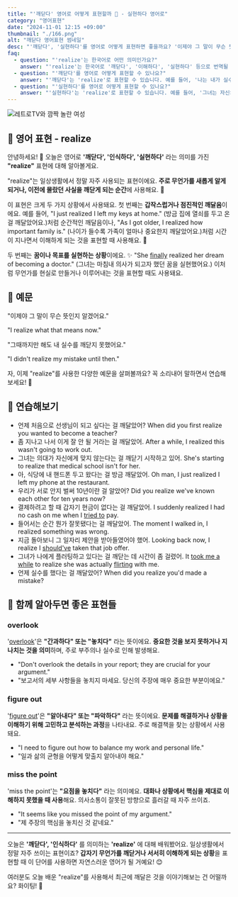 ```yaml
---
title: "'깨닫다' 영어로 어떻게 표현할까 🌟 - 실현하다 영어로"
category: "영어표현"
date: "2024-11-01 12:15 +09:00"
thumbnail: "./166.png"
alt: "깨닫다 영어표현 썸네일"
desc: "'깨닫다', '실현하다'를 영어로 어떻게 표현하면 좋을까요? '이제야 그 말이 무슨 뜻인지 알겠어요.', '그제서야 내가 실수했다는 걸 깨달았어요.' 등을 영어로 표현하는 법을 배워봅시다. 다양한 예문을 통해서 연습하고 본인의 표현으로 만들어 보세요."
faq:
  - question: "'realize'는 한국어로 어떤 의미인가요?"
    answer: "'realize'는 한국어로 '깨닫다', '이해하다', '실현하다' 등으로 번역될 수 있습니다. 어떤 사실이나 상황을 인식하거나 이해하게 될 때 사용합니다."
  - question: "'깨닫다'를 영어로 어떻게 표현할 수 있나요?"
    answer: "'깨닫다'는 'realize'로 표현할 수 있습니다. 예를 들어, '나는 내가 실수를 했다는 것을 깨달았다'는 'I realized that I made a mistake'로 말할 수 있습니다."
  - question: "'실현하다'를 영어로 어떻게 표현할 수 있나요?"
    answer: "'실현하다'는 'realize'로 표현할 수 있습니다. 예를 들어, '그녀는 자신의 꿈을 실현했다'는 'She realized her dream'으로 말할 수 있습니다."
---
```


![레트로TV와 깜짝 놀란 여성](./166-1.jpeg)

## 🌟 영어 표현 - realize

안녕하세요! 👋 오늘은 영어로 **'깨닫다', '인식하다', '실현하다'** 라는 의미를 가진 **"realize"** 표현에 대해 알아볼게요.

"realize"는 일상생활에서 정말 자주 사용되는 표현이에요. **주로 무언가를 새롭게 알게 되거나, 이전에 몰랐던 사실을 깨닫게 되는 순간**에 사용해요. 🤔

이 표현은 크게 두 가지 상황에서 사용돼요. 첫 번째는 **갑작스럽거나 점진적인 깨달음**이에요. 예를 들어, "I just realized I left my keys at home." (방금 집에 열쇠를 두고 온 걸 깨달았어요.)처럼 순간적인 깨달음이나, "As I got older, I realized how important family is." (나이가 들수록 가족이 얼마나 중요한지 깨달았어요.)처럼 시간이 지나면서 이해하게 되는 것을 표현할 때 사용해요. 🌱

두 번째는 **꿈이나 목표를 실현하는 상황**이에요. ✨ "She [finally](/blog/in-english/182.finally/) realized her dream of becoming a doctor." (그녀는 마침내 의사가 되고자 했던 꿈을 실현했어요.) 이처럼 무언가를 현실로 만들거나 이루어내는 것을 표현할 때도 사용돼요.

## 📖 예문

"이제야 그 말이 무슨 뜻인지 알겠어요."

"I realize what that means now."

"그때까지만 해도 내 실수를 깨닫지 못했어요."

"I didn't realize my mistake until then."

자, 이제 "realize"를 사용한 다양한 예문을 살펴볼까요? 꼭 소리내어 말하면서 연습해보세요! 🚀

## 💬 연습해보기

<ul data-interactive-list>
  <li data-interactive-item>
    <span data-toggler>언제 처음으로 선생님이 되고 싶다는 걸 깨달았어?</span>
    <span data-answer>When did you first realize you wanted to become a teacher?</span>
  </li>
  <li data-interactive-item>
    <span data-toggler>좀 지나고 나서 이게 잘 안 될 거라는 걸 깨달았어.</span>
    <span data-answer>After a while, I realized this wasn't going to work out.</span>
  </li>
  <li data-interactive-item>
    <span data-toggler>그녀는 의대가 자신에게 맞지 않는다는 걸 깨닫기 시작하고 있어.</span>
    <span data-answer>She's starting to realize that medical school isn't for her.</span>
  </li>
  <li data-interactive-item>
    <span data-toggler>아, 식당에 내 핸드폰 두고 왔다는 걸 방금 깨달았어.</span>
    <span data-answer>Oh man, I just realized I left my phone at the restaurant.</span>
  </li>
  <li data-interactive-item>
    <span data-toggler>우리가 서로 안지 벌써 10년이란 걸 알았어?</span>
    <span data-answer>Did you realize we've known each other for ten years now?</span>
  </li>
  <li data-interactive-item>
    <span data-toggler>결제하려고 할 때 갑자기 현금이 없다는 걸 깨달았어.</span>
    <span data-answer>I suddenly realized I had no cash on me when I <a href="/blog/in-english/117.try-to/">tried to</a> pay.</span>
  </li>
  <li data-interactive-item>
    <span data-toggler>들어서는 순간 뭔가 잘못됐다는 걸 깨달았어.</span>
    <span data-answer>The moment I walked in, I realized something was wrong.</span>
  </li>
  <li data-interactive-item>
    <span data-toggler>지금 돌아보니 그 일자리 제안을 받아들였어야 했어.</span>
    <span data-answer>Looking back now, I realize I <a href="/blog/in-english/257.should've/">should've</a> taken that job offer.</span>
  </li>
  <li data-interactive-item>
    <span data-toggler>그녀가 나에게 플러팅하고 있다는 걸 깨닫는 데 시간이 좀 걸렸어.</span>
    <span data-answer>It <a href="/blog/in-english/010.take-a-while/">took me a while</a> to realize she was actually <a href="/blog/vocab-1/042.flirt/">flirting</a> with me.</span>
  </li>
  <li data-interactive-item>
    <span data-toggler>언제 실수를 했다는 걸 깨달았어?</span>
    <span data-answer>When did you realize you'd made a mistake?</span>
  </li>
</ul>

## 🤝 함께 알아두면 좋은 표현들

### overlook

'[overlook](/blog/in-english/168.overlook/)'은 **"간과하다" 또는 "놓치다"** 라는 뜻이에요. **중요한 것을 보지 못하거나 지나치는 것을 의미**하며, 주로 부주의나 실수로 인해 발생해요.

- "Don't overlook the details in your report; they are crucial for your argument."
- "보고서의 세부 사항들을 놓치지 마세요. 당신의 주장에 매우 중요한 부분이에요."

### figure out

'[figure out](/blog/in-english/170.figure-out/)'은 **"알아내다" 또는 "파악하다"** 라는 뜻이에요. **문제를 해결하거나 상황을 이해하기 위해 고민하고 분석하는 과정**을 나타내요. 주로 해결책을 찾는 상황에서 사용돼요.

- "I need to figure out how to balance my work and personal life."
- "일과 삶의 균형을 어떻게 맞출지 알아내야 해요."

### miss the point

'miss the point'는 **"요점을 놓치다"** 라는 의미예요. **대화나 상황에서 핵심을 제대로 이해하지 못했을 때 사용**해요. 의사소통이 잘못된 방향으로 흘러갈 때 자주 쓰이죠.

- "It seems like you missed the point of my argument."
- "제 주장의 핵심을 놓치신 것 같네요."

---

오늘은 **'깨닫다', '인식하다'** 를 의미하는 **'realize'** 에 대해 배워봤어요. 일상생활에서 정말 자주 쓰이는 표현이죠? **갑자기 무언가를 깨닫거나 서서히 이해하게 되는 상황**을 표현할 때 이 단어를 사용하면 자연스러운 영어가 될 거예요! 😊

여러분도 오늘 배운 "realize"를 사용해서 최근에 깨달은 것을 이야기해보는 건 어떨까요? 화이팅! 💪

